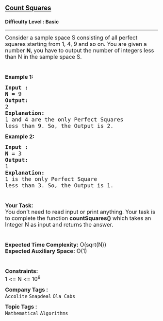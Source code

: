 <h2><a href="https://practice.geeksforgeeks.org/problems/count-squares3649/1?page=1&difficulty=Basic&status=unsolved&sprint=94ade6723438d94ecf0c00c3937dad55&sortBy=submissions">Count Squares</a></h2><h3>Difficulty Level : Basic</h3><hr><div class="problems_problem_content__Xm_eO"><p><span style="font-size:18px">Consider a sample space S consisting of all perfect squares starting from 1, 4, 9 and so on. You are given a number <strong>N</strong>, you have to output the number of integers less than N in the sample space S.</span></p>

<p>&nbsp;</p>

<p><span style="font-size:18px"><strong>Example 1:</strong></span></p>

<pre><span style="font-size:18px"><strong>Input :</strong></span>
<span style="font-size:18px"><strong>N = </strong>9</span>
<span style="font-size:18px"><strong>Output:</strong></span>
<span style="font-size:18px">2</span>
<span style="font-size:18px"><strong>Explanation:</strong></span>
<span style="font-size:18px">1 and 4 are the only Perfect Squares
less than 9. So, the Output is 2.</span></pre>

<p><span style="font-size:18px"><strong>Example 2:</strong></span></p>

<pre><span style="font-size:18px"><strong>Input :</strong></span>
<span style="font-size:18px"><strong>N = </strong>3</span>
<span style="font-size:18px"><strong>Output:</strong></span>
<span style="font-size:18px">1</span>
<span style="font-size:18px"><strong>Explanation:</strong></span>
<span style="font-size:18px">1 is the only Perfect Square
less than 3. So, the Output is 1.</span></pre>

<p>&nbsp;</p>

<p><span style="font-size:18px"><strong>Your Task:</strong><br>
You don't need to read input or print anything. Your task is to complete the function <strong>countSquares()</strong> which takes an Integer N as input and returns the answer.</span></p>

<p>&nbsp;</p>

<p><span style="font-size:18px"><strong>Expected Time Complexity:</strong> O(sqrt(N))<br>
<strong>Expected Auxiliary Space:</strong> O(1)</span></p>

<p>&nbsp;</p>

<p><span style="font-size:18px"><strong>Constraints:</strong></span><br>
<span style="font-size:18px">1 &lt;= N &lt;= 10<sup>8</sup></span></p>
</div><p><span style=font-size:18px><strong>Company Tags : </strong><br><code>Accolite</code>&nbsp;<code>Snapdeal</code>&nbsp;<code>Ola Cabs</code>&nbsp;<br><p><span style=font-size:18px><strong>Topic Tags : </strong><br><code>Mathematical</code>&nbsp;<code>Algorithms</code>&nbsp;